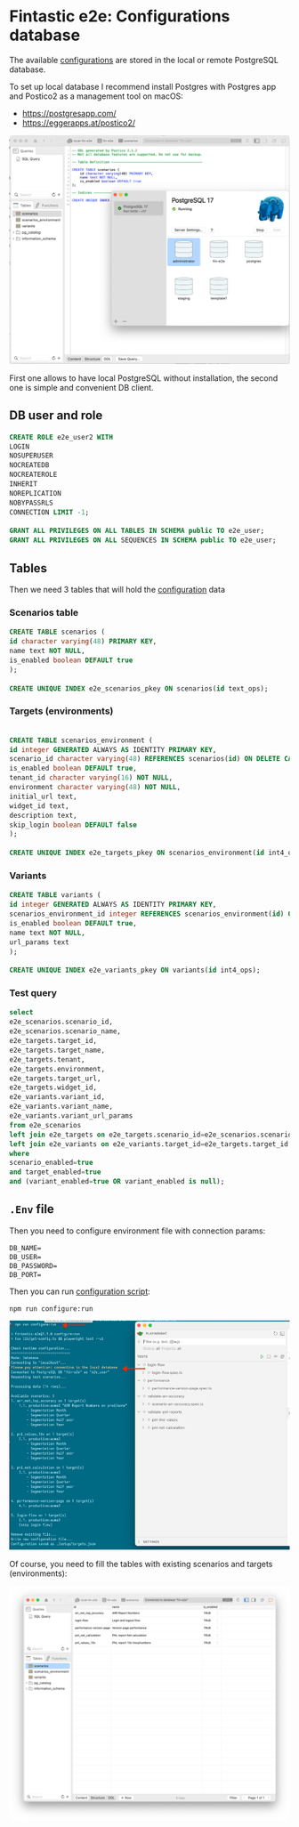 # Fintastic e2e: Configurations database

The available [configurations](./run-config.md) are stored in the local or remote PostgreSQL database.

To set up local database I recommend install Postgres with Postgres app and Postico2 
as a management tool on macOS:

* https://postgresapp.com/
* https://eggerapps.at/postico2/

![screenshot](img/postdbapps.png)

First one allows to have local PostgreSQL without installation, the second one is simple and convenient
DB client.

## DB user and role

```sql
CREATE ROLE e2e_user2 WITH
LOGIN
NOSUPERUSER
NOCREATEDB
NOCREATEROLE
INHERIT
NOREPLICATION
NOBYPASSRLS
CONNECTION LIMIT -1;

GRANT ALL PRIVILEGES ON ALL TABLES IN SCHEMA public TO e2e_user;
GRANT ALL PRIVILEGES ON ALL SEQUENCES IN SCHEMA public TO e2e_user;
```

## Tables

Then we need 3 tables that will hold the [configuration](./run-config.md) data

### Scenarios table

```sql
CREATE TABLE scenarios (
id character varying(48) PRIMARY KEY,
name text NOT NULL,
is_enabled boolean DEFAULT true
);

CREATE UNIQUE INDEX e2e_scenarios_pkey ON scenarios(id text_ops);
```

### Targets (environments)
```sql

CREATE TABLE scenarios_environment (
id integer GENERATED ALWAYS AS IDENTITY PRIMARY KEY,
scenario_id character varying(48) REFERENCES scenarios(id) ON DELETE CASCADE ON UPDATE CASCADE,
is_enabled boolean DEFAULT true,
tenant_id character varying(16) NOT NULL,
environment character varying(48) NOT NULL,
initial_url text,
widget_id text,
description text,
skip_login boolean DEFAULT false
);

CREATE UNIQUE INDEX e2e_targets_pkey ON scenarios_environment(id int4_ops);
```

### Variants

```sql
CREATE TABLE variants (
id integer GENERATED ALWAYS AS IDENTITY PRIMARY KEY,
scenarios_environment_id integer REFERENCES scenarios_environment(id) ON DELETE CASCADE ON UPDATE CASCADE,
is_enabled boolean DEFAULT true,
name text NOT NULL,
url_params text
);

CREATE UNIQUE INDEX e2e_variants_pkey ON variants(id int4_ops);
```

### Test query

```sql
select
e2e_scenarios.scenario_id,
e2e_scenarios.scenario_name,
e2e_targets.target_id,
e2e_targets.target_name,
e2e_targets.tenant,
e2e_targets.environment,
e2e_targets.target_url,
e2e_targets.widget_id,
e2e_variants.variant_id,
e2e_variants.variant_name,
e2e_variants.variant_url_params
from e2e_scenarios
left join e2e_targets on e2e_targets.scenario_id=e2e_scenarios.scenario_id
left join e2e_variants on e2e_variants.target_id=e2e_targets.target_id
where
scenario_enabled=true
and target_enabled=true
and (variant_enabled=true OR variant_enabled is null);
```

## `.Env` file

Then you need to configure environment file with connection params:

```dotenv
DB_NAME=
DB_USER=
DB_PASSWORD=
DB_PORT=
```

Then you can run [configuration script](./run-config.md):


```shell
npm run configure:run
```

![screenshot](img/configure-local-db.png)

Of course, you need to fill the tables with existing scenarios and targets (environments):

![screenshot](img/db-scenarios.png)
